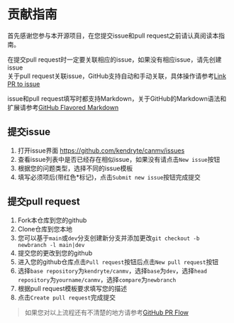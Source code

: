 # 贡献指南

首先感谢您参与本开源项目，在您提交issue和pull request之前请认真阅读本指南。  

在提交pull request时一定要关联相应的issue，如果没有相应issue，请先创建issue</br>
关于pull request关联issue，GitHub支持自动和手动关联，具体操作请参考[Link PR to issue](https://docs.github.com/en/issues/tracking-your-work-with-issues/linking-a-pull-request-to-an-issue)

issue和pull request填写时都支持Markdown，关于GitHub的Markdown语法和扩展请参考[GitHub Flavored Markdown](https://docs.github.com/en/get-started/writing-on-github)

## 提交issue

1. 打开issue界面 https://github.com/kendryte/canmv/issues
2. 查看issue列表中是否已经存在相似issue，如果没有请点击`New issue`按钮
3. 根据您的问题类型，选择不同的issue模板
4. 填写必须项后(带红色\*标记)，点击`Submit new issue`按钮完成提交

## 提交pull request

1. Fork本仓库到您的github
2. Clone仓库到您本地
3. 您可以基于`main`或`dev`分支创建新分支并添加更改`git checkout -b newbranch -l main|dev`
4. 提交您的更改到您的github
5. 进入您的github仓库点击`Pull request`按钮后点击`New pull request`按钮
6. 选择`base repository`为`kendryte/canmv`，选择`base`为`dev`，选择`head repository`为`yourname/canmv`，选择`compare`为`newbranch`
7. 根据pull request模板要求填写您的描述
8. 点击`Create pull request`完成提交

> 如果您对以上流程还有不清楚的地方请参考[GitHub PR Flow](https://docs.github.com/en/pull-requests/collaborating-with-pull-requests/proposing-changes-to-your-work-with-pull-requests)

